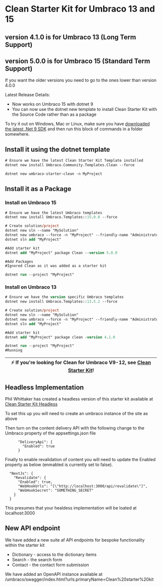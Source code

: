 # Clean Starter Kit for Umbraco 13 and 15

## version 4.1.0 is for Umbraco 13 (Long Term Support)

## version 5.0.0 is for Umbraco 15 (Standard Term Support)

If you want the older versions you need to go to the ones lower than version 4.0.0

Latest Release Details:

- Now works on Umbraco 15 with dotnet 9
- You can now use the dotnet new template to install Clean Starter Kit with the Source Code rather than as a package

To try it out on Windows, Mac or Linux, make sure you have [downloaded the latest .Net 9 SDK](https://dotnet.microsoft.com/en-us/download/dotnet/9.0) and then run this block of commands in a folder somewhere.

## Install it using the dotnet template

```ps
# Ensure we have the latest Clean Starter Kit Template installed
dotnet new install Umbraco.Community.Templates.Clean --force

dotnet new umbraco-starter-clean -n MyProject
```

## Install it as a Package

### Install on Umbraco 15

```ps
# Ensure we have the latest Umbraco templates
dotnet new install Umbraco.Templates::15.0.0 --force

# Create solution/project
dotnet new sln --name "MySolution"
dotnet new umbraco --force -n "MyProject" --friendly-name "Administrator" --email "admin@example.com" --password "1234567890" --development-database-type SQLite
dotnet sln add "MyProject"

#Add starter kit
dotnet add "MyProject" package Clean --version 5.0.0

#Add Packages
#Ignored Clean as it was added as a starter kit

dotnet run --project "MyProject"
```

### Install on Umbraco 13

```ps
# Ensure we have the version specific Umbraco templates
dotnet new install Umbraco.Templates::13.5.2 --force

# Create solution/project
dotnet new sln --name "MySolution"
dotnet new umbraco --force -n "MyProject" --friendly-name "Administrator" --email "admin@example.com" --password "1234567890" --development-database-type SQLite
dotnet sln add "MyProject"

#Add starter kit
dotnet add "MyProject" package clean -version 4.1.0

dotnet run --project "MyProject"
#Running
```

| :zap: If you're looking for Clean for Umbraco V9-12, see [Clean Starter Kit](https://github.com/prjseal/Clean-Starter-Kit-for-Umbraco-v9)! |
| ------------------------------------------------------------------------------------------------------------------------------------------ |

## Headless Implementation

Phil Whittaker has created a headless version of this starter kit available at [Clean Starter Kit Headless](https://github.com/hifi-phil/clean-headless)

To set this up you will need to create an umbraco instance of the site as above

Then turn on the content delivery API with the following change to the Umbraco property of the appsettings.json file

```
      "DeliveryApi": {
        "Enabled": true
      }
```

Finally to enable revalidation of content you will need to update the Enabled property as below (enmabled is currently set to false).

```
  "NextJs": {
    "Revalidate": {
      "Enabled": true,
      "WebHookUrls": "[\"http://localhost:3000/api/revalidate\"]",
      "WebHookSecret": "SOMETHING_SECRET"
    }
  }
```

This presumes that your healdess implementation will be loated at localhost:3000

## New API endpoint

We have added a new suite af API endpoints for bespoke functionality within the starter kit

- Dictionary - access to the dictionary items
- Search - the search form
- Contact - the contact form submission

We have added an OpenAPI instance available at
/umbraco/swagger/index.html?urls.primaryName=Clean%20starter%20kit
